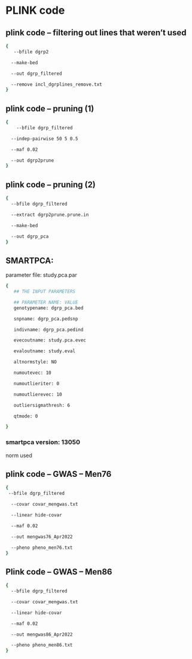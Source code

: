 # PLINK code



## plink code – filtering out lines that weren’t used

```bash
{
   --bfile dgrp2

  --make-bed

  --out dgrp_filtered

  --remove incl_dgrplines_remove.txt
}
```




## plink code – pruning (1)
```bash
{
    --bfile dgrp_filtered

  --indep-pairwise 50 5 0.5

  --maf 0.02

  --out dgrp2prune
}
```

## plink code – pruning (2)
```bash
{
  --bfile dgrp_filtered

  --extract dgrp2prune.prune.in

  --make-bed

  --out dgrp_pca
}
```




## SMARTPCA:

parameter file: study.pca.par


```bash
{
   ## THE INPUT PARAMETERS

   ## PARAMETER NAME: VALUE
   genotypename: dgrp_pca.bed

   snpname: dgrp_pca.pedsnp

   indivname: dgrp_pca.pedind

   evecoutname: study.pca.evec

   evaloutname: study.eval

   altnormstyle: NO

   numoutevec: 10

   numoutlieriter: 0

   numoutlierevec: 10

   outliersigmathresh: 6

   qtmode: 0

}
```


### smartpca version: 13050

norm used


## plink code – GWAS – Men76

```bash
{
 --bfile dgrp_filtered

  --covar covar_mengwas.txt

  --linear hide-covar

  --maf 0.02

  --out mengwas76_Apr2022

  --pheno pheno_men76.txt
}
```



## Plink code – GWAS – Men86
```bash
{
  --bfile dgrp_filtered

  --covar covar_mengwas.txt

  --linear hide-covar

  --maf 0.02

  --out mengwas86_Apr2022

  --pheno pheno_men86.txt
}
```
